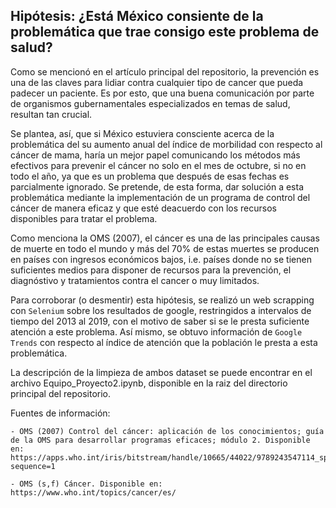 ## Hipótesis: ¿Está México consiente de la problemática que trae consigo este problema de salud?

Como se mencionó en el artículo principal del repositorio, la prevención es una de las claves para lidiar contra cualquier tipo de cancer que pueda padecer un paciente. Es por esto, que una buena comunicación por parte de organismos gubernamentales especializados en temas de salud, resultan tan crucial. 

Se plantea, así, que si México estuviera consciente acerca de la problemática del su aumento anual del índice de morbilidad con respecto al cáncer de mama, haría un mejor papel comunicando los métodos más efectivos para prevenir el cáncer no solo en el mes de octubre, si no en todo el año, ya que es un problema que después de esas fechas es parcialmente ignorado. Se pretende, de esta forma, dar solución a esta problemática mediante la implementación de un programa de control del cáncer de manera eficaz y que esté deacuerdo con los recursos disponibles para tratar el problema.

Como menciona la OMS (2007), el cáncer es una de las principales causas de muerte en todo el mundo y más del 70% de estas muertes se producen en países con ingresos económicos bajos, i.e. países donde no se tienen suficientes medios para disponer de recursos para la prevención, el diagnóstivo y tratamientos contra el cancer o muy limitados. 

Para corroborar (o desmentir) esta hipótesis, se realizó un web scrapping con ```Selenium``` sobre los resultados de google, restringidos a intervalos de tiempo del 2013 al 2019, con el motivo de saber si se le presta suficiente atención a este problema. Así mismo, se obtuvo información de ```Google Trends``` con respecto al índice de atención que la población le presta a esta problemática. 

La descripción de la limpieza de ambos dataset se puede encontrar en el archivo Equipo_Proyecto2.ipynb, disponible en la raiz del directorio principal del repositorio.

Fuentes de información:

```
- OMS (2007) Control del cáncer: aplicación de los conocimientos; guía de la OMS para desarrollar programas eficaces; módulo 2. Disponible en: https://apps.who.int/iris/bitstream/handle/10665/44022/9789243547114_spa.pdf;jsessionid=91AEBDA1E532863DBDA78690D0F4A128?sequence=1

- OMS (s,f) Cáncer. Disponible en: https://www.who.int/topics/cancer/es/
```
